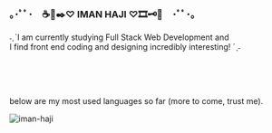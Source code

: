### ｡･ﾟﾟ･　☕📜✒️♡ IMAN HAJI ♡🎞🗝📰　･ﾟﾟ･｡


˗ˏˋI am currently studying Full Stack Web Development and<br/> I find front end coding and designing incredibly interesting!
´ˎ˗

<br/>
<br/>
<br/>

below are my most used languages so far (more to come, trust me).
<br/>
<p><img align="center" src="https://github-readme-stats.vercel.app/api/top-langs?username=iman-haji&show_icons=true&locale=en&layout=compact" alt="iman-haji" /></p>
